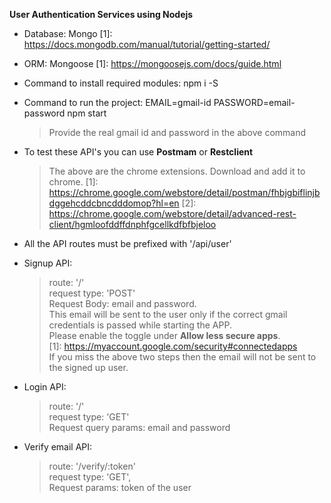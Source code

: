 **User Authentication Services using Nodejs**

* Database: Mongo
    [1]: https://docs.mongodb.com/manual/tutorial/getting-started/
* ORM: Mongoose
    [1]:  https://mongoosejs.com/docs/guide.html

* Command to install required modules: npm i -S

* Command to run the project: EMAIL=gmail-id PASSWORD=email-password npm start
     > Provide the real gmail id and password in the above command

* To test these API's you can use __Postmam__ or __Restclient__
     > The above are the chrome extensions.
     > Download and add it to chrome.
           [1]: https://chrome.google.com/webstore/detail/postman/fhbjgbiflinjbdggehcddcbncdddomop?hl=en
           [2]: https://chrome.google.com/webstore/detail/advanced-rest-client/hgmloofddffdnphfgcellkdfbfbjeloo

* All the API routes must be prefixed with '/api/user'

* Signup API:
    > route: '/'  
    > request type: 'POST'  
    > Request Body: email and password.  
    > This email will be sent to the user only if the correct gmail credentials is passed while starting the APP.  
    > Please enable the toggle under __Allow less secure apps__.  
          [1]: https://myaccount.google.com/security#connectedapps  
    > If you miss the above two steps then the email will not be sent to the signed up user.  

* Login API:
    > route: '/'  
    > request type: 'GET'  
    > Request query params: email and password  

* Verify email API:
    > route: '/verify/:token'  
    > request type: 'GET',  
    > Request params: token of the user  
